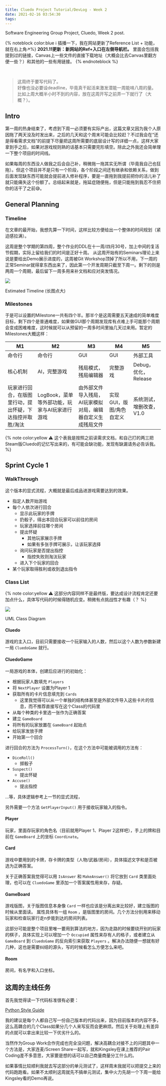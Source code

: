 ```yaml
---
title: Cluedo Project Tutorial/DevLog - Week 2
date: 2021-02-16 03:54:30
tags:
---
```


Software Engineering Group Project, Cluedo, Week 2 post.
<!-- more -->

{% noteblock color:blue ℹ 插播一下，我在网站更新了Reference List + 功能，就在右上角↗%}
**2021.11更新：新网站的Ref+入口在左侧导航栏。**
里面会包括我提到过的链接，Canvas上一些文件的直接下载地址（大概会比去Canvas里翻方便一些？）和其他的一些有用链接。
{% endnoteblock %}

<br>

>这周终于要写代码了。<br>好像也没必要设deadline，毕竟真干起活来激发潜能一周能啃八周的量。<br>比如上周大概半小时不到的内容，放在这周开写之前弄一下就行了（大概？）。


## Intro


第一周的热身结束了，考虑到下周一必须要有实际产出，这篇文章又因为我个人原因拖了两天没及时发出来，之后的几天和这个周末可能会比较赶？不过我会在“还是得看需求文档”的前提下尽量把这周所需要的底层设计写的详细一点，这样大家拿到手之后，如果对游戏规则熟的话基本只需要完形填空。除此之外我还会简单理一下整个项目的时间线。

如果每周的东西没人做我之后会自己补，稍微拖一拖其实无所谓（毕竟我自己也狂拖）。但这个项目并不是只有一个阶段，各个阶段之间还有继承和依赖关系，做到后面发现缺东西可能就会提前进入修补程序，要是一直拖到我提前把你的活儿补了就只能痛失这个份额了。总结起来就是，拖延症随便拖，但是只能拖到我忍不住把你的活干了之前😅。


## General Planning

### Timeline

在文章的最开始，我想先算一下时间，这样比较方便给出一个整体的时间规划（紧迫感拉满）。

这周是整个学期的第四周，整个作业的DDL在十一周/四月30号，加上中间的复活节假期，实际上留给我们的时间是正好十周。
从这周开始有的Seminars理论上来说是要给出Demo展示进度的，这周被Git Workshop顶掉了所以不用，下一周的正常Seminar就得拿东西出来了，因此第一个开发周期只截至下周一。剩下的则是两周一个周期，最后留下一周多用来补文档和应对突发情况。


<a href = "timeline.jpg" target = "_blank"><img class = "primary" src="timeline.jpg"></a>
<figcaption>Estimated Timeline (长图点大)</figcaption>

### Milestones

于是可以设置的Milestone一共有四个半。那半个是这周需要五天速成的简单难度目标，剩下四个是普通难度，如果做GUI那个周期发现库有点难上手可能那个周期会变成困难难度，这时候就可以从预留的一周多时间里抽几天过来用。暂定的Milestones大概这样：

|M1|M2|M3|M4|M5|
|---|---|---|---|---|
|命令行|命令行|GUI|GUI|外部工具|
|核心机制|AI，完整游戏|残局模式，残局编辑器|完整游戏|Debug，优化，Release|
|玩家进行回合，在版图里行动，提出怀疑，下达指控并取胜/淘汰|LogBook，菜单等外部功能，玩家与AI玩家进行游戏|由外部文件导入残局，AI玩家模拟对局，编辑器自定义生成残局文件|实现GUI，版图/角色自定义|系统测试，增删改查，V1.0|

{% note color:yellow ⚠&nbsp;这个表我是按照之前读需求文档，和自己打的两三把Steam版Cluedo的记忆写出来的，有可能会缺功能，发现有缺漏请务必告诉我。 %}


## Sprint Cycle 1

### WalkThrough

这个版本的显式流程，大概就是最后成品进游戏需要达到的效果。

- 指定人数开始游戏
- 每个人依次进行回合
  - 显示此玩家的手牌
  - 扔骰子，得出本回合玩家可以前往的房间
  - 玩家选择前往哪个房间
  - 提出怀疑
    - 其他玩家展示手牌
    - 如果有多张手牌可展示，让该玩家选择
  - 询问玩家是否提出指控
    - 指控失败则淘汰玩家
  - 进入下个玩家的回合
- 某个玩家取得胜利或收到退出指令


### Class List

{% note color:yellow ⚠&nbsp;这部分内容同样不是最终版，要达成设计流程肯定还要加点什么，具体写代码的时候得随机应变。稍微有点挑战性才有趣（？ %}


<a href = "class-diagram.jpg" target = "_blank"><img class="primary" src="class-diagram.jpg"></a>
<figcaption>UML Class Diagram</figcaption>

#### Cluedo

游戏的主入口，目前只需要接收一个玩家输入的人数，然后以这个人数为参数新建一局 `CluedoGame` 就行。

#### CluedoGame

一局游戏的本体，创建后应进行的初始化：

- 根据玩家人数填充 `Players`
- 将 `NextPlayer` 设置为Player 1
- 获取所有的卡片信息填充到 `Cards`
  - 这里我觉得可以从一个单独的结构体甚至是外部文件导入这些卡片的信息，而不推荐直接写在这个Class的代码里
- 从每个种类的卡里选一张作为正确答案
- 建立 `GameBoard`
- 将所有的玩家放置在 `GameBoard` 起始点
- 给玩家发放手牌
- 开始第一个回合

进行回合的方法为 `ProcessTurn()`，在这个方法中可能被调用的方法有：

- `DiceRoll()`
  - 掷骰子
- `Suspect()`
  - 提出怀疑
- `Accuse()`
  - 提出指控

...等，具体逻辑参考上一节的显式流程，

另外需要一个方法 `GetPlayerInput()` 用于接收玩家输入的指令。

#### Player

玩家，里面存玩家的角色名（目前就用Player 1、Player 2这样吧），手上的牌和目前在 `GameBoard` 上的坐标 `Coordinate`。

#### Card

游戏中要用到的卡牌，存卡牌的类型（人物/武器/房间），具体描述文字和是否被选为正确答案。

关于正确答案我觉得可以用 `IsAnswer` 和 `MakeAnswer()` 将它放到 `Card` 类里面处理，也可以在 `CluedoGame` 里添加一个答案属性用来存，存疑。

#### GameBoard

游戏版图，关于版图信息本身像 `Card` 一样也应该是分离出来比较好，建立版图的时候从里面读。
属性具体有一组 `Room` ，是版图里的房间。几个方法分别用来移动玩家和检查玩家行走n步能到达的房间列表。

这部分可能是整个项目里唯一要用到算法的地方，因为走路的时候要绕开别的玩家的棋子，具体实现上可以增加一个 `Occupied` 属性来存有人的格子，或者建立从 `GameBoard` 到 `CluedoGame` 的反向索引来获取 `Players` 。解决办法随便一想就有好几种，这也是需要纠结的源头，写的时候看怎么方便怎么来吧。

#### Room

房间，有名字和入口坐标。


## 这周的主线任务

首先我觉得读一下代码标准很有必要：

<a class="doc-link" href = "https://google.github.io/styleguide/pyguide.html">Python Style Guide</a>

我的建议是每个人都自己写一份自己版本的代码出来，因为目前版本的内容不多，这么高耦合的几个Class如果分几个人来写反而会更麻烦。然后关于处理上有差异的点就可以拿出来比较一下优劣什么的。

当然作为Group Work合作完成也完全没问题，解决高耦合对接不上的问题其中一个方法是，大家连麦/Screen Share一起写，就和Kingsley在课上推荐的Pair Coding差不多意思，大家要是想的话可以自己商量商量分工什么的。

如果事情比较顺利我就去写这部分的单元测试了，这样周末我就可以把提交上来的代码跑跑看。如果不太顺利这周就先不搞单元测试，集中火力先胡一个下周一能给Kingsley看的Demo再说。
